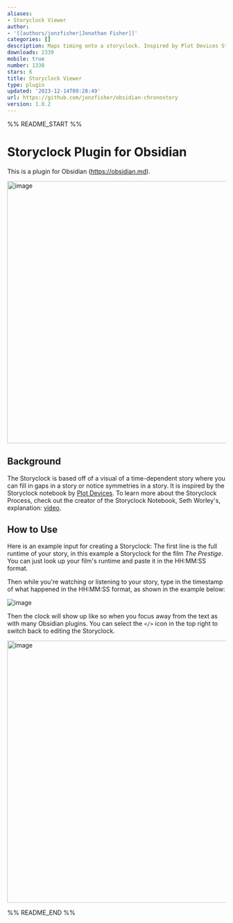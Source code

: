 ```yaml
---
aliases:
- Storyclock Viewer
author:
- '[[authors/jonzfisher|Jonathan Fisher]]'
categories: []
description: Maps timing onto a storyclock. Inspired by Plot Devices Storyclock.
downloads: 2339
mobile: true
number: 1338
stars: 6
title: Storyclock Viewer
type: plugin
updated: '2023-12-14T09:28:49'
url: https://github.com/jonzfisher/obsidian-chronostory
version: 1.0.2
---
```


%% README_START %%

# Storyclock Plugin for Obsidian
This is a plugin for Obsidian (https://obsidian.md).

<img width="603" alt="image" src="https://github.com/obsidianmd/obsidian-releases/assets/6652546/52fd5bc6-1ba4-46d0-ab09-a8c6dcc05759">

## Background
The Storyclock is based off of a visual of a time-dependent story where you can fill in gaps in a story or notice symmetries in a story. It is inspired by the Storyclock notebook by [Plot Devices](https://plotdevices.co/). To learn more about the Storyclock Process, check out the creator of the Storyclock Notebook, Seth Worley's, explanation: [video](https://www.youtube.com/watch?v=D9viuUvC4f0).

## How to Use
Here is an example input for creating a Storyclock:
The first line is the full runtime of your story, in this example a Storyclock for the film _The Prestige_. You can just look up your film's runtime and paste it in the HH:MM:SS format.

Then while you're watching or listening to your story, type in the timestamp of what happened in the HH:MM:SS format, as shown in the example below:

![image](https://github.com/jonzfisher/obsidian-chronostory/assets/6652546/75326eaa-44fc-4282-8b2e-dc4d86731c9d)

Then the clock will show up like so when you focus away from the text as with many Obsidian plugins. You can select the `</>` icon in the top right to switch back to editing the Storyclock.

<img width="603" alt="image" src="https://github.com/obsidianmd/obsidian-releases/assets/6652546/52fd5bc6-1ba4-46d0-ab09-a8c6dcc05759">




%% README_END %%